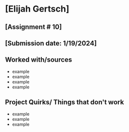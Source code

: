 # [Elijah Gertsch]
## [Assignment # 10]
## [Submission date: 1/19/2024]
## Worked with/sources 
* example
* example
* example
* example
## Project Quirks/ Things that don't work
* example
* example
* example

